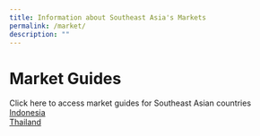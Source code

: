 ```yaml
---
title: Information about Southeast Asia's Markets
permalink: /market/
description: ""
---
```

# Market Guides
Click here to access market guides for Southeast Asian countries
<br>
[Indonesia](https://www.enterprisesg.gov.sg/overseas-markets/asia-pacific/indonesia/doing-business-in-indonesia/market-guide)
<br>
[Thailand](https://www.enterprisesg.gov.sg/overseas-markets/asia-pacific/thailand/doing-business-in-thailand/market-guide)